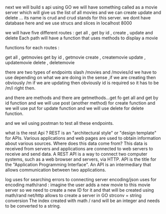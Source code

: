  next we will build s api using GO 
 we will have something called as a movie server which will give us the list of all movies and we can create update and delete ...
 its name is crud and crud stands for this server.
 we dont have database here and we use strucs and slices in localhost  8000 

 we will have five different routes : get all , get by id , create , update and delete
 Each path will have a function that uses methods to display a movie
 
 functions for each routes :

get all , getmovies
get by id , getmovie
create , createmovie
update , updatemovie
delete , deletemovie

there are two types of endpoints slash /movies and /movies/id
we have to use depending on what we are doing in the sense ,if we are creating
then obviously /m if we are updating then obviously id is required so it has to be /m/i right then. 

and there are methods and there are getmethods...get fo get all and get by id function and we will use post (another method)
for create function and we will use put for update  function and we will use delete for delete function.

and we wil using postman to test all these endpoints.

what is the rest Api ?
REST is an "architectural style" or "design template" for APIs.
Various applications and web pages are used to obtain information about various sources.
Where does this data come from? This data is received from servers and applications are connected to web servers to receive and send data.
A REST API is a way to connect two computer systems, such as a web browser and servers, via HTTP.
API‌ is the title for the "Application Programming Interface".
An API is an intermediary that allows communication between two applications.


log uses for searching errors to connecting server
encoding/json uses for encoding
math/rand : imagine the user adds a new  movie to this movie server so we need to create a new ID for it and
that will be created using math/rand 
net/http allows to create a server in GO 
strconv = string conversion 
The index created with math / rand will be an integer and needs to be converted to a string.
